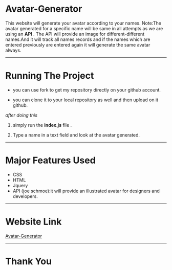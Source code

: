 # Avatar-Generator

This website will generate your avatar according to your names. Note:The avatar generated for a specific name will be same in all attempts as we are using an **API** .
The API will provide an image for different-different names.And it will track all names records and if the names which are entered previously are entered again it will generate the same avatar always.

---

# Running The Project

* you can use fork to get my repository directly on your github account.

* you can clone it to your local repository as well and then upload on it github.

*after doing this*

1. simply run the **index.js** file .

2. Type a name in a text field and look at the avatar generated.


---

# Major Features Used

* CSS
* HTML
* Jquery 
* API (joe schmoe):it will provide an illustrated avatar for designers and developers.

---

# Website Link

[Avatar-Generator]( https://sauravkumaryadav.github.io/Avatar-Generator/ "view website")

---

# Thank You